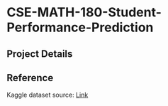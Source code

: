 # CSE-MATH-180-Student-Performance-Prediction
## Project Details

## Reference
Kaggle dataset source: [Link](https://www.kaggle.com/datasets/whenamancodes/student-performance)

